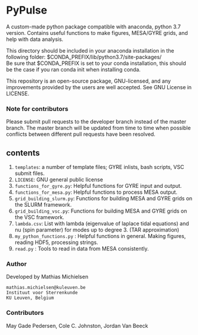 # PyPulse

A custom-made python package compatible with anaconda, python 3.7 version.
Contains useful functions to make figures, MESA/GYRE grids, and help with data analysis.

This directory should be included in your anaconda installation in the following folder:
$CONDA_PREFIX/lib/python3.7/site-packages/  \
Be sure that $CONDA_PREFIX is set to your conda installation, this should be the case if you ran conda init when installing conda.

This repository is an open-source package, GNU-licensed, and any improvements provided by the users are well accepted. See GNU License in LICENSE.

### Note for contributors
Please submit pull requests to the developer branch instead of the master branch.
The master branch will be updated from time to time when possible conflicts between different pull requests have been resolved.

## contents

1. `templates`: a number of template files; GYRE inlists, bash scripts, VSC submit files.
1. `LICENSE`: GNU general public license
2. `functions_for_gyre.py`: Helpful functions for GYRE input and output.
3. `functions_for_mesa.py`: Helpful functions to process MESA output.
4. `grid_building_slurm.py`: Functions for building MESA and GYRE grids on the SLURM framework.
5. `grid_building_vsc.py`: Functions for building MESA and GYRE grids on the VSC framework.
6. `lambda.csv`: List with lambda (eigenvalue of laplace tidal equations) and nu (spin parameter) for modes up to degree 3. (TAR approximation)
7. `my_python_functions.py` : Helpful functions in general. Making figures, reading HDF5, processing strings.
8. `read.py` : Tools to read in data from MESA consistently.



### Author
Developed by Mathias Michielsen
```
mathias.michielsen@kuleuven.be
Instituut voor Sterrenkunde
KU Leuven, Belgium
```

### Contributors
May Gade Pedersen, Cole C. Johnston, Jordan Van Beeck
